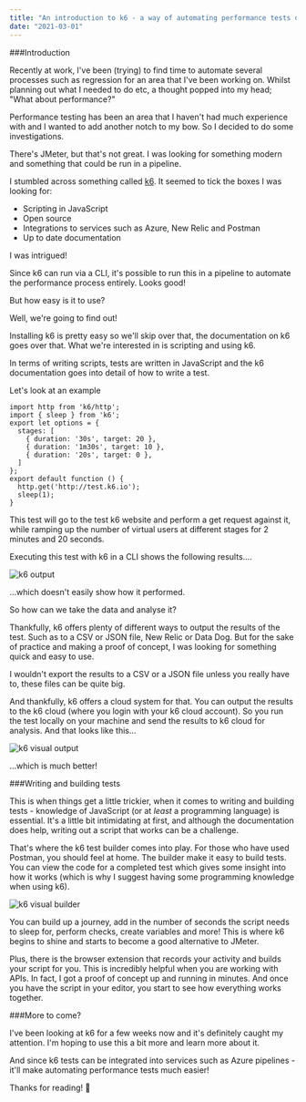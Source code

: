 ```yaml
---
title: "An introduction to k6 - a way of automating performance tests ⌚"
date: "2021-03-01"
---
```


###Introduction

Recently at work, I've been (trying) to find time to automate several processes such as regression for an area that I've been working on. Whilst planning out what I needed to do etc, a thought popped into my head; "What about performance?"

Performance testing has been an area that I haven't had much experience with and I wanted to add another notch to my bow. So I decided to do some investigations.

There's JMeter, but that's not great. I was looking for something modern and something that could be run in a pipeline.

I stumbled across something called [k6](https://k6.io/). It seemed to tick the boxes I was looking for:
* Scripting in JavaScript
* Open source
* Integrations to services such as Azure, New Relic and Postman
* Up to date documentation

I was intrigued!

Since k6 can run via a CLI, it's possible to run this in a pipeline to automate the performance process entirely. Looks good!

But how easy is it to use?

Well, we're going to find out!

Installing k6 is pretty easy so we'll skip over that, the documentation on k6 goes over that. What we're interested in is scripting and using k6.

In terms of writing scripts, tests are written in JavaScript and the k6 documentation goes into detail of how to write a test.

Let's look at an example

```
import http from 'k6/http';
import { sleep } from 'k6';
export let options = {
  stages: [
    { duration: '30s', target: 20 },
    { duration: '1m30s', target: 10 },
    { duration: '20s', target: 0 },
  ]
};
export default function () {
  http.get('http://test.k6.io');
  sleep(1);
}
```

This test will go to the test k6 website and perform a get request against it, while ramping up the number of virtual users at different stages for 2 minutes and 20 seconds.

Executing this test with k6 in a CLI shows the following results....

![k6 output](https://i.imgur.com/jpEmYV3.jpg)

...which doesn't easily show how it performed.

So how can we take the data and analyse it?

Thankfully, k6 offers plenty of different ways to output the results of the test. Such as to a CSV or JSON file, New Relic or Data Dog. But for the sake of practice and making a proof of concept, I was looking for something quick and easy to use.

I wouldn't export the results to a CSV or a JSON file unless you really have to, these files can be quite big.

And thankfully, k6 offers a cloud system for that. You can output the results to the k6 cloud (where you login with your k6 cloud account). So you run the test locally on your machine and send the results to k6 cloud for analysis. And that looks like this...

![k6 visual output](https://i.imgur.com/CgLlzsH.jpg)

...which is much better!

###Writing and building tests

This is when things get a little trickier, when it comes to writing and building tests - knowledge of JavaScript (or at _least_ a programming language) is essential. It's a little bit intimidating at first, and although the documentation does help, writing out a script that works can be a challenge.

That's where the k6 test builder comes into play. For those who have used Postman, you should feel at home. The builder make it easy to build tests. You can view the code for a completed test which gives some insight into how it works (which is why I suggest having some programming knowledge when using k6).

![k6 visual builder](https://i.imgur.com/A5eGOM8.jpg)

You can build up a journey, add in the number of seconds the script needs to sleep for, perform checks, create variables and more! This is where k6 begins to shine and starts to become a good alternative to JMeter.

Plus, there is the browser extension that records your activity and builds your script for you. This is incredibly helpful when you are working with APIs. In fact, I got a proof of concept up and running in minutes. And once you have the script in your editor, you start to see how everything works together.

###More to come?

I've been looking at k6 for a few weeks now and it's definitely caught my attention. I'm hoping to use this a bit more and learn more about it.

And since k6 tests can be integrated into services such as Azure pipelines - it'll make automating performance tests much easier!

Thanks for reading! 👏
